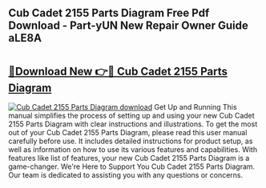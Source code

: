 ## Cub Cadet 2155 Parts Diagram Free Pdf Download - Part-yUN New Repair Owner Guide aLE8A

# <h2><a href="http://dfh718.blite.top/?on=Cub+Cadet+2155+Parts+Diagram">🔗Download New 👉🔴 Cub Cadet 2155 Parts Diagram</a></h2>

[![Cub Cadet 2155 Parts Diagram download](https://i.imgur.com/lujVjoI.png)](http://dfh718.blite.top/?on=Cub+Cadet+2155+Parts+Diagram)
Get Up and Running This manual simplifies the process of setting up and using your new Cub Cadet 2155 Parts Diagram with clear instructions and illustrations. To get the most out of your Cub Cadet 2155 Parts Diagram, please read this user manual carefully before use. It includes detailed instructions for product setup, as well as information on how to use its various features and capabilities. With features like list of features, your new Cub Cadet 2155 Parts Diagram is a game-changer. We're Here to Support You Cub Cadet 2155 Parts Diagram. Our team is dedicated to assisting you with any questions or concerns.
